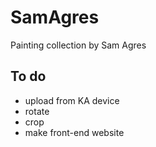 # SamAgres
Painting collection by Sam Agres

## To do
- upload from KA device
- rotate
- crop
- make front-end website
